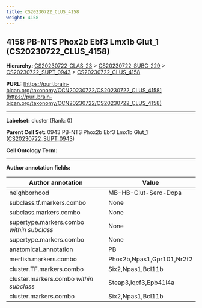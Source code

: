 ```yaml
---
title: CS20230722_CLUS_4158
weight: 4158
---
```

## 4158 PB-NTS Phox2b Ebf3 Lmx1b Glut_1 (CS20230722_CLUS_4158)
<b>Hierarchy: </b>
[CS20230722_CLAS_23](../CS20230722_CLAS_23) >
[CS20230722_SUBC_229](../CS20230722_SUBC_229) >
[CS20230722_SUPT_0943](../CS20230722_SUPT_0943) >
[CS20230722_CLUS_4158](../CS20230722_CLUS_4158)

**PURL:** [https://purl.brain-bican.org/taxonomy/CCN20230722/CS20230722_CLUS_4158](https://purl.brain-bican.org/taxonomy/CCN20230722/CS20230722_CLUS_4158)

---


**Labelset:** cluster (Rank: 0)

**Parent Cell Set:** 0943 PB-NTS Phox2b Ebf3 Lmx1b Glut_1 ([CS20230722_SUPT_0943](../CS20230722_SUPT_0943))



**Cell Ontology Term:** 

[MARKER GENES.]: #


---

[TRANSFERRED ANNOTATIONS.]: #


[AUTHOR ANNOTATION FIELDS.]: #


**Author annotation fields:**

| Author annotation | Value |
|-------------------|-------|
|neighborhood|MB-HB-Glut-Sero-Dopa|
|subclass.tf.markers.combo|None|
|subclass.markers.combo|None|
|supertype.markers.combo _within subclass_|None|
|supertype.markers.combo|None|
|anatomical_annotation|PB|
|merfish.markers.combo|Phox2b,Npas1,Gpr101,Nr2f2|
|cluster.TF.markers.combo|Six2,Npas1,Bcl11b|
|cluster.markers.combo _within subclass_|Steap3,Iqcf3,Epb41l4a|
|cluster.markers.combo|Six2,Npas1,Bcl11b|
